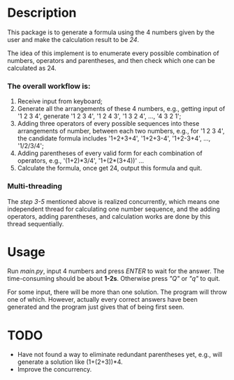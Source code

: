 # Description
This package is to generate a formula using the 4 numbers given by the user and make the calculation result to be *24*.

The idea of this implement is to enumerate every possible combination of numbers, operators and parentheses, and then check which one can be calculated as 24.

### The overall workflow is:
1. Receive input from keyboard;
2. Generate all the arrangements of these 4 numbers, e.g., getting input of '1 2 3 4', generate '1 2 3 4', '1 2 4 3', '1 3 2 4', ..., '4 3 2 1';
3. Adding three operators of every possible sequences into these arrangements of number, between each two numbers, e.g., for '1 2 3 4', the candidate formula includes '1+2+3+4', '1+2+3-4', '1+2-3+4', ..., '1/2/3/4';
4. Adding parentheses of every valid form for each combination of operators, e.g., '(1+2)\*3/4', '1+(2\*(3+4))' ...
5. Calculate the formula, once get 24, output this formula and quit.

### Multi-threading
The *step 3-5* mentioned above is realized concurrently, which means one independent thread for calculating one number sequence, and the adding operators, adding parentheses, and calculation works are done by this thread sequentially.

# Usage
Run *main.py*, input 4 numbers and press *ENTER* to wait for the answer. The time-consuming should be about **1-2s**. Otherwise press *"Q"* or *"q"* to quit.

For some input, there will be more than one solution. The program will throw one of which. However, actually every correct answers have been generated and the program just gives that of being first seen.

# TODO
- Have not found a way to eliminate redundant parentheses yet, e.g., will generate a solution like (1+(2+3))*4.
- Improve the concurrency.
